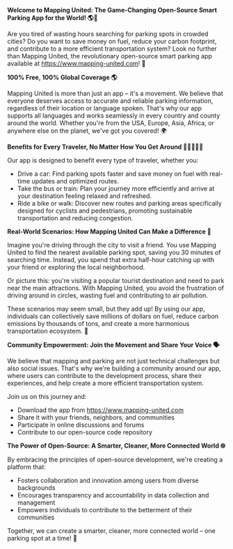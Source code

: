 **Welcome to Mapping United: The Game-Changing Open-Source Smart Parking App for the World! 🌎🚗**

Are you tired of wasting hours searching for parking spots in crowded cities? Do you want to save money on fuel, reduce your carbon footprint, and contribute to a more efficient transportation system? Look no further than Mapping United, the revolutionary open-source smart parking app available at https://www.mapping-united.com! 🌟

**100% Free, 100% Global Coverage 🌎**

Mapping United is more than just an app – it's a movement. We believe that everyone deserves access to accurate and reliable parking information, regardless of their location or language spoken. That's why our app supports all languages and works seamlessly in every country and county around the world. Whether you're from the USA, Europe, Asia, Africa, or anywhere else on the planet, we've got you covered! 🌍

**Benefits for Every Traveler, No Matter How You Get Around 🚗🚌🚂🚴‍♀️**

Our app is designed to benefit every type of traveler, whether you:

* Drive a car: Find parking spots faster and save money on fuel with real-time updates and optimized routes.
* Take the bus or train: Plan your journey more efficiently and arrive at your destination feeling relaxed and refreshed.
* Ride a bike or walk: Discover new routes and parking areas specifically designed for cyclists and pedestrians, promoting sustainable transportation and reducing congestion.

**Real-World Scenarios: How Mapping United Can Make a Difference 🌟**

Imagine you're driving through the city to visit a friend. You use Mapping United to find the nearest available parking spot, saving you 30 minutes of searching time. Instead, you spend that extra half-hour catching up with your friend or exploring the local neighborhood.

Or picture this: you're visiting a popular tourist destination and need to park near the main attractions. With Mapping United, you avoid the frustration of driving around in circles, wasting fuel and contributing to air pollution.

These scenarios may seem small, but they add up! By using our app, individuals can collectively save millions of dollars on fuel, reduce carbon emissions by thousands of tons, and create a more harmonious transportation ecosystem. 🌿

**Community Empowerment: Join the Movement and Share Your Voice 🗣️**

We believe that mapping and parking are not just technical challenges but also social issues. That's why we're building a community around our app, where users can contribute to the development process, share their experiences, and help create a more efficient transportation system.

Join us on this journey and:

* Download the app from https://www.mapping-united.com
* Share it with your friends, neighbors, and communities
* Participate in online discussions and forums
* Contribute to our open-source code repository

**The Power of Open-Source: A Smarter, Cleaner, More Connected World 🌐**

By embracing the principles of open-source development, we're creating a platform that:

* Fosters collaboration and innovation among users from diverse backgrounds
* Encourages transparency and accountability in data collection and management
* Empowers individuals to contribute to the betterment of their communities

Together, we can create a smarter, cleaner, more connected world – one parking spot at a time! 🌈
